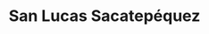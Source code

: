 ---
title: San Lucas Sacatepéquez
url: /san-lucas-sacatepequez/
latitude: 14.609
longitude: -90.657
---